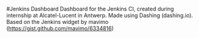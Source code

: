 #Jenkins Dashboard
Dashboard for the Jenkins CI, created during internship at Alcatel-Lucent in Antwerp.
Made using Dashing (dashing.io).
\
Based on the Jenkins widget by mavimo (https://gist.github.com/mavimo/6334816)
